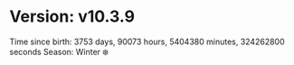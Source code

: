 # Version: v10.3.9
Time since birth: 3753 days, 90073 hours, 5404380 minutes, 324262800 seconds
Season: Winter ❄️
